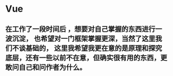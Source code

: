 # Vue

## 在工作了一段时间后 ，想要对自己掌握的东西进行一波沉淀， 也希望对一门框架掌握更深，当然了这里我们不谈基础的， 这里我希望我更在意的是原理和探究底层，还有一些以前不在意，但确实很有用的东西，更敢问自己和问作者为什么。

##
